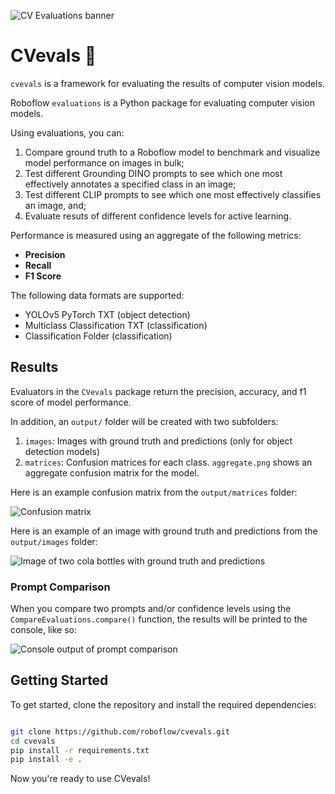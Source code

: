 ![CV Evaluations banner](https://github.com/roboflow/cvevals/raw/main/images/model-eval-banner.png)

# CVevals 🔎

`cvevals` is a framework for evaluating the results of computer vision models. 

Roboflow `evaluations` is a Python package for evaluating computer vision models.

Using evaluations, you can:

1. Compare ground truth to a Roboflow model to benchmark and visualize model performance on images in bulk;
2. Test different Grounding DINO prompts to see which one most effectively annotates a specified class in an image;
3. Test different CLIP prompts to see which one most effectively classifies an image, and;
4. Evaluate resuts of different confidence levels for active learning.

Performance is measured using an aggregate of the following metrics:

- **Precision**
- **Recall**
- **F1 Score**

The following data formats are supported:

- YOLOv5 PyTorch TXT (object detection)
- Multiclass Classification TXT (classification)
- Classification Folder (classification)

## Results

Evaluators in the `CVevals` package return the precision, accuracy, and f1 score of model performance.

In addition, an `output/` folder will be created with two subfolders:

1. `images`: Images with ground truth and predictions (only for object detection models)
2. `matrices`: Confusion matrices for each class. `aggregate.png` shows an aggregate confusion matrix for the model.

Here is an example confusion matrix from the `output/matrices` folder:

![Confusion matrix](https://github.com/roboflow/cvevals/raw/main/images/example.png)

Here is an example of an image with ground truth and predictions from the `output/images` folder:

![Image of two cola bottles with ground truth and predictions](https://github.com/roboflow/cvevals/raw/main/images/annotated_example.jpg)

### Prompt Comparison

When you compare two prompts and/or confidence levels using the `CompareEvaluations.compare()` function, the results will be printed to the console, like so:

![Console output of prompt comparison](https://github.com/roboflow/cvevals/raw/main/images/prompt_comparison_table.png)

## Getting Started

To get started, clone the repository and install the required dependencies:

```bash

git clone https://github.com/roboflow/cvevals.git
cd cvevals
pip install -r requirements.txt
pip install -e .
```

Now you're ready to use CVevals!